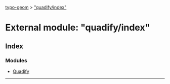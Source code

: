 [typo-geom](../README.md) > ["quadify/index"](../modules/_quadify_index_.md)

# External module: "quadify/index"

## Index

### Modules

* [Quadify](_quadify_index_.quadify.md)

---

